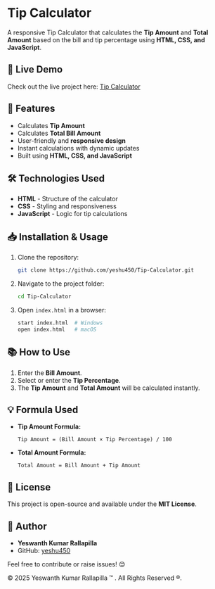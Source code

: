 # Tip Calculator

A responsive Tip Calculator that calculates the **Tip Amount** and **Total Amount** based on the bill and tip percentage using **HTML, CSS, and JavaScript**.

## 🚀 Live Demo
Check out the live project here: [Tip Calculator](https://yeshu450.github.io/Tip-Calculator/)

## 📌 Features
- Calculates **Tip Amount**
- Calculates **Total Bill Amount**
- User-friendly and **responsive design**
- Instant calculations with dynamic updates
- Built using **HTML, CSS, and JavaScript**

## 🛠️ Technologies Used
- **HTML** - Structure of the calculator
- **CSS** - Styling and responsiveness
- **JavaScript** - Logic for tip calculations

## 📥 Installation & Usage
1. Clone the repository:
   ```sh
   git clone https://github.com/yeshu450/Tip-Calculator.git
   ```
2. Navigate to the project folder:
   ```sh
   cd Tip-Calculator
   ```
3. Open `index.html` in a browser:
   ```sh
   start index.html  # Windows
   open index.html   # macOS
   ```

## 📚 How to Use
1. Enter the **Bill Amount**.
2. Select or enter the **Tip Percentage**.
3. The **Tip Amount** and **Total Amount** will be calculated instantly.

## 💡 Formula Used
- **Tip Amount Formula:**
  ```
  Tip Amount = (Bill Amount × Tip Percentage) / 100
  ```
- **Total Amount Formula:**
  ```
  Total Amount = Bill Amount + Tip Amount
  ```

## 📜 License
This project is open-source and available under the **MIT License**.

## 👤 Author
- **Yeswanth Kumar Rallapilla**
- GitHub: [yeshu450](https://github.com/yeshu450)

Feel free to contribute or raise issues! 😊

&copy; 2025 Yeswanth Kumar Rallapilla &trade; . All Rights Reserved &reg;.

